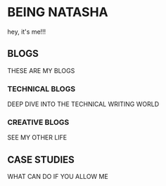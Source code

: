 # BEING NATASHA
hey, it's me!!!

## BLOGS
THESE ARE MY BLOGS

### TECHNICAL BLOGS
DEEP DIVE INTO THE TECHNICAL WRITING WORLD

### CREATIVE BLOGS
SEE MY OTHER LIFE

## CASE STUDIES
WHAT CAN DO IF YOU ALLOW ME
